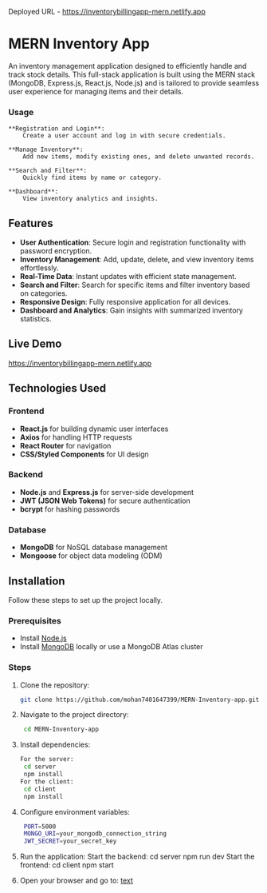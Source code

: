 Deployed URL - https://inventorybillingapp-mern.netlify.app


# MERN Inventory App

An inventory management application designed to efficiently handle and track stock details. This full-stack application is built using the MERN stack (MongoDB, Express.js, React.js, Node.js) and is tailored to provide seamless user experience for managing items and their details.

### Usage

    **Registration and Login**:
        Create a user account and log in with secure credentials.

    **Manage Inventory**:
        Add new items, modify existing ones, and delete unwanted records.

    **Search and Filter**:
        Quickly find items by name or category.

    **Dashboard**:
        View inventory analytics and insights.

## Features

- **User Authentication**: Secure login and registration functionality with password encryption.
- **Inventory Management**: Add, update, delete, and view inventory items effortlessly.
- **Real-Time Data**: Instant updates with efficient state management.
- **Search and Filter**: Search for specific items and filter inventory based on categories.
- **Responsive Design**: Fully responsive application for all devices.
- **Dashboard and Analytics**: Gain insights with summarized inventory statistics.

## Live Demo

   https://inventorybillingapp-mern.netlify.app

## Technologies Used

### Frontend
- **React.js** for building dynamic user interfaces
- **Axios** for handling HTTP requests
- **React Router** for navigation
- **CSS/Styled Components** for UI design

### Backend
- **Node.js** and **Express.js** for server-side development
- **JWT (JSON Web Tokens)** for secure authentication
- **bcrypt** for hashing passwords

### Database
- **MongoDB** for NoSQL database management
- **Mongoose** for object data modeling (ODM)

## Installation

Follow these steps to set up the project locally.

### Prerequisites
- Install [Node.js](https://nodejs.org/)
- Install [MongoDB](https://www.mongodb.com/try/download/community) locally or use a MongoDB Atlas cluster

### Steps

1. Clone the repository:
   ```bash
   git clone https://github.com/mohan7401647399/MERN-Inventory-app.git

2. Navigate to the project directory:
   ```bash
    cd MERN-Inventory-app

3. Install dependencies:
   ```bash
   For the server:
    cd server
    npm install
   For the client:
    cd client
    npm install

4. Configure environment variables:
   ```bash
    PORT=5000
    MONGO_URI=your_mongodb_connection_string
    JWT_SECRET=your_secret_key

5. Run the application:
    Start the backend:
        cd server
        npm run dev
    Start the frontend:
        cd client
        npm start
        
6. Open your browser and go to:
    [text](http://localhost:3000)
